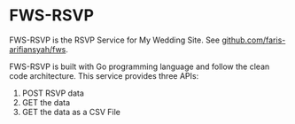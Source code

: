 # FWS-RSVP
FWS-RSVP is the RSVP Service for My Wedding Site. See [github.com/faris-arifiansyah/fws](https://github.com/faris-arifiansyah/fws "Faris Wedding Site").

FWS-RSVP is built with Go programming language and follow the clean code architecture. This service provides three APIs:
1. POST RSVP data
2. GET the data
3. GET the data as a CSV File